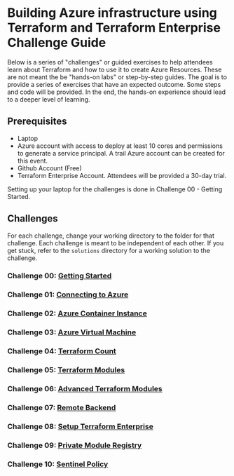 # Building Azure infrastructure using Terraform and Terraform Enterprise Challenge Guide

Below is a series of "challenges" or guided exercises to help attendees learn about Terraform and how to use it to create Azure Resources. These are not meant the be "hands-on labs" or step-by-step guides. The goal is to provide a series of exercises that have an expected outcome. Some steps and code will be provided. In the end, the hands-on experience should lead to a deeper level of learning.

## Prerequisites

- Laptop
- Azure account with access to deploy at least 10 cores and permissions to generate a service principal. A trail Azure account can be created for this event.
- Github Account (Free)
- Terraform Enterprise Account. Attendees will be provided a 30-day trial.

Setting up your laptop for the challenges is done in Challenge 00 - Getting Started.

## Challenges

For each challenge, change your working directory to the folder for that challenge.
Each challenge is meant to be independent of each other.
If you get stuck, refer to the `solutions` directory for a working solution to the challenge.

### Challenge 00: [Getting Started](challenges/01-gettingstarted/README.md)

### Challenge 01: [Connecting to Azure](challenges/01-connectingtoazure/README.md)

### Challenge 02: [Azure Container Instance](challenges/02-aci-helloworld/README.md)

### Challenge 03: [Azure Virtual Machine](challenges/03-azurevm/README.md)

### Challenge 04: [Terraform Count](challenges/04-terraformcount/README.md)

### Challenge 05: [Terraform Modules](challenges/05-terraformmodules/README.md)

### Challenge 06: [Advanced Terraform Modules](challenges/06-advancedmodules/README.md)

### Challenge 07: [Remote Backend](challenges/07-remotebackend/README.md)

### Challenge 08: [Setup Terraform Enterprise](challenges/08-setupterraformenterprise/README.md)

### Challenge 09: [Private Module Registry](challenges/09-privatemoduleregistry/README.md)

### Challenge 10: [Sentinel Policy](challenges/10-value/README.md)
